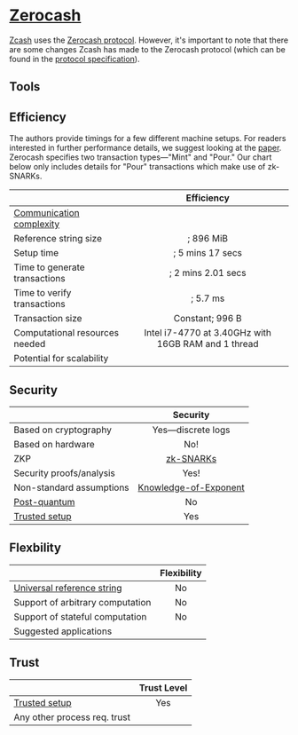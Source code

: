 # [Zerocash](http://zerocash-project.org/media/pdf/zerocash-extended-20140518.pdf)
[Zcash](https://z.cash) uses the [Zerocash protocol](http://zerocash-project.org/media/pdf/zerocash-extended-20140518.pdf). However, it's important to note that there are some changes Zcash has made to the Zerocash protocol (which can be found in the [protocol specification](https://github.com/zcash/zips/blob/master/protocol/protocol.pdf)). 
## Tools

## Efficiency

The authors provide timings for a few different machine setups. For readers interested in further performance details, we suggest looking at the [paper](http://zerocash-project.org/media/pdf/zerocash-extended-20140518.pdf). Zerocash specifies two transaction types&mdash;"Mint" and "Pour." Our chart below only includes details for "Pour" transactions which make use of zk-SNARKs.

|                           |           Efficiency         |
| ------------------------- | :--------------------------: |
| [Communication complexity](https://en.wikipedia.org/wiki/Communication_complexity)  |                              |
| Reference string size     |              ; 896 MiB              |
| Setup time                |       ; 5 mins 17 secs                   |
| Time to generate transactions |             ; 2 mins 2.01 secs                |
| Time to verify transactions   |             ; 5.7 ms                |
| Transaction size          |         Constant; 996 B               |
| Computational resources needed |  Intel i7-4770 at 3.40GHz with 16GB RAM and 1 thread     |
| Potential for scalability      |                         |

## Security

|                           | Security                  |
| ------------------------- | :--------------------------: |
| Based on cryptography                 |         Yes&mdash;discrete logs                 |
| Based on hardware                 |         No!                    |
| ZKP                       |   [zk-SNARKs](https://eprint.iacr.org/2013/879)     |
| Security proofs/analysis                  |         Yes!                   |
| Non-standard assumptions                 |      [Knowledge-of-Exponent](https://medium.com/@VitalikButerin/zk-snarks-under-the-hood-b33151a013f6)                        |
| [Post-quantum](https://en.wikipedia.org/wiki/Post-quantum_cryptography)               |       No                   |
| [Trusted setup](https://zcoin.io/ufaqs/what-is-trusted-setup/)                |            Yes         |

## Flexbility

|                           | Flexibility                 |
| ------------------------- | :--------------------------: |
| [Universal reference string](https://docs.zkproof.org/assets/docs/reference-v0.2.pdf)      |              No               |
| Support of arbitrary computation                |        No                    |
| Support of stateful computation                 |    No                    |
| Suggested applications                 |                             |


## Trust

|                           | Trust Level                  |
| ------------------------- | :--------------------------: |
| [Trusted setup](https://zcoin.io/ufaqs/what-is-trusted-setup/)               |         Yes               |
| Any other process req. trust               |                              |

